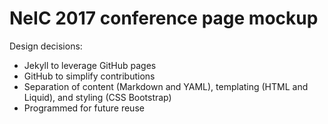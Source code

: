 # NeIC 2017 conference page mockup

Design decisions:
- Jekyll to leverage GitHub pages
- GitHub to simplify contributions
- Separation of content (Markdown and YAML), templating (HTML and Liquid), and styling (CSS Bootstrap)
- Programmed for future reuse
